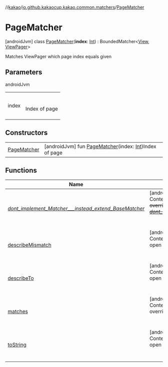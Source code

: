 //[kakao](../../../index.md)/[io.github.kakaocup.kakao.common.matchers](../index.md)/[PageMatcher](index.md)



# PageMatcher  
 [androidJvm] class [PageMatcher](index.md)(**index**: [Int](https://kotlinlang.org/api/latest/jvm/stdlib/kotlin/-int/index.html)) : BoundedMatcher<[View](https://developer.android.com/reference/kotlin/android/view/View.html), [ViewPager](https://developer.android.com/reference/kotlin/androidx/viewpager/widget/ViewPager.html)> 

Matches ViewPager which page index equals given

   


## Parameters  
  
androidJvm  
  
| | |
|---|---|
| <a name="io.github.kakaocup.kakao.common.matchers/PageMatcher///PointingToDeclaration/"></a>index| <a name="io.github.kakaocup.kakao.common.matchers/PageMatcher///PointingToDeclaration/"></a><br><br>Index of page<br><br>|
  


## Constructors  
  
| | |
|---|---|
| <a name="io.github.kakaocup.kakao.common.matchers/PageMatcher/PageMatcher/#kotlin.Int/PointingToDeclaration/"></a>[PageMatcher](-page-matcher.md)| <a name="io.github.kakaocup.kakao.common.matchers/PageMatcher/PageMatcher/#kotlin.Int/PointingToDeclaration/"></a> [androidJvm] fun [PageMatcher](-page-matcher.md)(index: [Int](https://kotlinlang.org/api/latest/jvm/stdlib/kotlin/-int/index.html))Index of page   <br>|


## Functions  
  
|  Name |  Summary | 
|---|---|
| <a name="org.hamcrest/BaseMatcher/_dont_implement_Matcher___instead_extend_BaseMatcher_/#/PointingToDeclaration/"></a>[_dont_implement_Matcher___instead_extend_BaseMatcher_](../-view-pager2-adapter-size-matcher/index.md#1188943711%2FFunctions%2F34310170)| <a name="org.hamcrest/BaseMatcher/_dont_implement_Matcher___instead_extend_BaseMatcher_/#/PointingToDeclaration/"></a>[androidJvm]  <br>Content  <br>~~override~~ ~~fun~~ [~~_dont_implement_Matcher___instead_extend_BaseMatcher_~~](../-view-pager2-adapter-size-matcher/index.md#1188943711%2FFunctions%2F34310170)~~(~~~~)~~  <br><br><br>|
| <a name="org.hamcrest/BaseMatcher/describeMismatch/#kotlin.Any#org.hamcrest.Description/PointingToDeclaration/"></a>[describeMismatch](../-view-pager2-adapter-size-matcher/index.md#-1115992721%2FFunctions%2F34310170)| <a name="org.hamcrest/BaseMatcher/describeMismatch/#kotlin.Any#org.hamcrest.Description/PointingToDeclaration/"></a>[androidJvm]  <br>Content  <br>open override fun [describeMismatch](../-view-pager2-adapter-size-matcher/index.md#-1115992721%2FFunctions%2F34310170)(p0: [Any](https://kotlinlang.org/api/latest/jvm/stdlib/kotlin/-any/index.html), p1: Description)  <br><br><br>|
| <a name="io.github.kakaocup.kakao.common.matchers/PageMatcher/describeTo/#org.hamcrest.Description/PointingToDeclaration/"></a>[describeTo](describe-to.md)| <a name="io.github.kakaocup.kakao.common.matchers/PageMatcher/describeTo/#org.hamcrest.Description/PointingToDeclaration/"></a>[androidJvm]  <br>Content  <br>open override fun [describeTo](describe-to.md)(desc: Description)  <br><br><br>|
| <a name="androidx.test.espresso.matcher/BoundedMatcher/matches/#kotlin.Any/PointingToDeclaration/"></a>[matches](../-view-pager2-adapter-size-matcher/index.md#1400972491%2FFunctions%2F34310170)| <a name="androidx.test.espresso.matcher/BoundedMatcher/matches/#kotlin.Any/PointingToDeclaration/"></a>[androidJvm]  <br>Content  <br>override fun [matches](../-view-pager2-adapter-size-matcher/index.md#1400972491%2FFunctions%2F34310170)(p0: [Any](https://kotlinlang.org/api/latest/jvm/stdlib/kotlin/-any/index.html)): [Boolean](https://kotlinlang.org/api/latest/jvm/stdlib/kotlin/-boolean/index.html)  <br><br><br>|
| <a name="org.hamcrest/BaseMatcher/toString/#/PointingToDeclaration/"></a>[toString](../-view-pager2-adapter-size-matcher/index.md#-908184799%2FFunctions%2F34310170)| <a name="org.hamcrest/BaseMatcher/toString/#/PointingToDeclaration/"></a>[androidJvm]  <br>Content  <br>open override fun [toString](../-view-pager2-adapter-size-matcher/index.md#-908184799%2FFunctions%2F34310170)(): [String](https://kotlinlang.org/api/latest/jvm/stdlib/kotlin/-string/index.html)  <br><br><br>|

